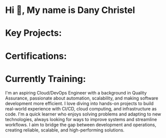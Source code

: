   # Hi 👋, My name is Dany Christel 


# Key Projects:


# Certifications: 


# Currently Training:





I'm an aspiring Cloud/DevOps Engineer with a background in Quality Assurance, passionate about automation, scalability, and making software development more efficient. I love diving into hands-on projects to build real-world experience with CI/CD, cloud computing, and infrastructure as code. I'm a quick learner who enjoys solving problems and adapting to new technologies, always looking for ways to improve systems and streamline workflows. I aim to bridge the gap between development and operations, creating reliable, scalable, and high-performing solutions.

